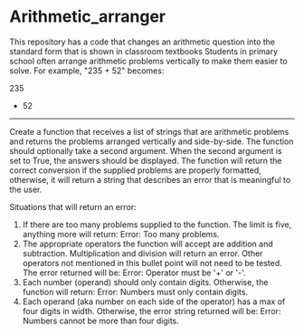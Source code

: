 # Arithmetic_arranger
This repository has a code that changes an arithmetic question into the standard form that is shown in classroom textbooks
Students in primary school often arrange arithmetic problems vertically to make them easier to solve. For example, "235 + 52" becomes:

  235
+  52
-----
Create a function that receives a list of strings that are arithmetic problems and returns the problems arranged vertically and side-by-side. The function should optionally take a second argument. When the second argument is set to True, the answers should be displayed.
The function will return the correct conversion if the supplied problems are properly formatted, otherwise, it will return a string that describes an error that is meaningful to the user.

Situations that will return an error:
1. If there are too many problems supplied to the function. The limit is five, anything more will return: Error: Too many problems.
2. The appropriate operators the function will accept are addition and subtraction. Multiplication and division will return an error. Other operators not mentioned in this bullet point will not need to be tested. The error returned will be: Error: Operator must be '+' or '-'.
3. Each number (operand) should only contain digits. Otherwise, the function will return: Error: Numbers must only contain digits.
4. Each operand (aka number on each side of the operator) has a max of four digits in width. Otherwise, the error string returned will be: Error: Numbers cannot be more than four digits.
